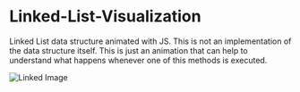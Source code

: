 # Linked-List-Visualization
Linked List data structure animated with JS. This is not an implementation of the data structure itself. This is just an animation that can help to understand
what happens whenever one of this methods is executed.


![Linked Image](https://user-images.githubusercontent.com/47719313/177766935-51815e20-656f-4beb-a6c6-3beeb6f8cdcc.PNG)
